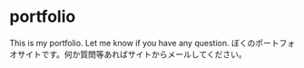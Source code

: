 # portfolio
This is my portfolio. Let me know if you have any question.
ぼくのポートフォオサイトです。何か質問等あればサイトからメールしてください。
